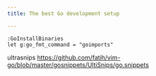 ```yaml
---
title: The best Go development setup

---
```


```vim
:GoInstallBinaries
let g:go_fmt_command = "goimports"

```

ultrasnips
https://github.com/fatih/vim-go/blob/master/gosnippets/UltiSnips/go.snippets
